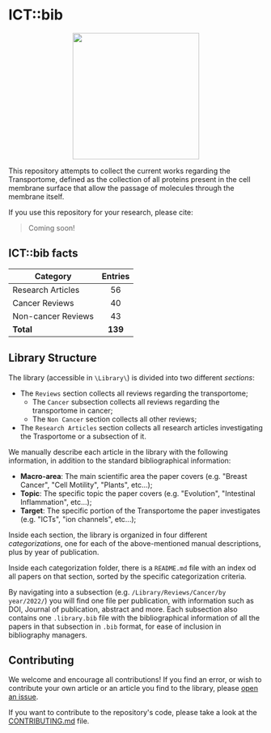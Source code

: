 # ICT::bib

<p align="center">
    <img src="./code/logo-small.png" width = 250>
</p>

This repository attempts to collect the current works regarding the Transportome, defined as the collection of all proteins present in the cell membrane surface that allow the passage of molecules through the membrane itself.

If you use this repository for your research, please cite:

> Coming soon!

## ICT::bib facts

| Category | Entries |
| -------- |:-------:|
| Research Articles | 56 |
| Cancer Reviews | 40 |
| Non-cancer Reviews | 43 |
| **Total** | **139** |

## Library Structure

The library (accessible in `\Library\`) is divided into two different *sections*:
- The `Reviews` section collects all reviews regarding the transportome;
  - The `Cancer` subsection collects all reviews regarding the transportome in cancer;
  - The `Non Cancer` section collects all other reviews;
- The `Research Articles` section collects all research articles investigating the Trasportome or a subsection of it.

We manually describe each article in the library with the following information, in addition to the standard bibliographical information:
- **Macro-area**: The main scientific area the paper covers (e.g. "Breast Cancer", "Cell Motility", "Plants", etc...);
- **Topic**: The specific topic the paper covers (e.g. "Evolution", "Intestinal Inflammation", etc...);
- **Target**: The specific portion of the Transportome the paper investigates (e.g. "ICTs", "ion channels", etc...);

Inside each section, the library is organized in four different *categorizations*, one for each of the above-mentioned manual descriptions, plus by year of publication.

Inside each categorization folder, there is a `README.md` file with an index od all papers on that section, sorted by the specific categorization criteria.

By navigating into a subsection (e.g. `/Library/Reviews/Cancer/by year/2022/`) you will find one file per publication, with information such as DOI, Journal of publication, abstract and more.
Each subsection also contains one `.library.bib` file with the bibliographical information of all the papers in that subsection in `.bib` format, for ease of inclusion in bibliography managers.

## Contributing
We welcome and encourage all contributions! If you find an error, or wish to contribute your own article or an article you find to the library, please [open an issue](https://github.com/CMA-Lab/ICT.bib/issues/new/choose).

If you want to contribute to the repository's code, please take a look at the [CONTRIBUTING.md](https://github.com/CMA-Lab/ICT.bib/blob/main/CONTRIBUTING.md) file.
